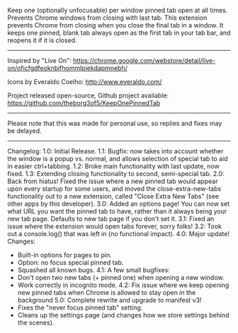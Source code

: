 Keep one (optionally unfocusable) per window pinned tab open at all times. Prevents Chrome windows from closing with last tab.
This extension prevents Chrome from closing when you close the final tab in a window. It keeps one pinned, blank tab always open as the first tab in your tab bar, and reopens it if it is closed.

------------------------

Inspired by "Live On":
https://chrome.google.com/webstore/detail/live-on/oficfgdfeoknbjfhommlpiekdapmnebh/

Icons by Everaldo Coelho:
http://www.everaldo.com/

Project released open-source, Github project available:
https://github.com/theborg3of5/KeepOnePinnedTab

------------------------

Please note that this was made for personal use, so replies and fixes may be delayed.

------------------------

Changelog:
1.0: Initial Release.
1.1: Bugfix: now takes into account whether the window is a popup vs. normal, and allows selection of special tab to aid in easier ctrl+tabbing.
1.2: Broke main functionality with last update, now fixed.
1.3: Extending closing functionality to second, semi-special tab.
2.0: Back from hiatus! Fixed the issue where a new pinned tab would appear upon every startup for some users, and moved the close-extra-new-tabs functionality out to a new extension, called "Close Extra New Tabs" (see other apps by this developer).
3.0: Added an options page! You can now set what URL you want the pinned tab to have, rather than it always being your new tab page. Defaults to new tab page if you don't set it.
3.1: Fixed an issue where the extension would open tabs forever, sorry folks!
3.2: Took out a console.log() that was left in (no functional impact).
4.0: Major update! Changes:
  - Built-in options for pages to pin.
  - Option: no focus special pinned tab.
  - Squashed all known bugs.
4.1: A few small bugfixes:
  - Don't open two new tabs (+ pinned one) when opening a new window.
  - Work correctly in incognito mode.
4.2: Fix issue where we keep opening new pinned tabs when Chrome is allowed to stay open in the background
5.0: Complete rewrite and upgrade to manifest v3!
  - Fixes the "never focus pinned tab" setting.
  - Cleans up the settings page (and changes how we store settings behind the scenes).